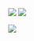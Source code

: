 ![](https://github.com/GrichinNikita2019/yandex_praktikum_da/blob/main/certificate/%D0%93%D1%80%D0%B8%D1%87%D0%B8%D0%BD_%D0%9D%D0%B8%D0%BA%D0%B8%D1%82%D0%B0_%D0%A1%D0%B5%D1%80%D0%B3%D0%B5%D0%B5%D0%B2%D0%B8%D1%87_20222DA00161_page-0001.jpg)
![](https://github.com/GrichinNikita2019/yandex_praktikum_da/blob/main/certificate/%D0%93%D1%80%D0%B8%D1%87%D0%B8%D0%BD_%D0%9D%D0%B8%D0%BA%D0%B8%D1%82%D0%B0_%D0%A1%D0%B5%D1%80%D0%B3%D0%B5%D0%B5%D0%B2%D0%B8%D1%87_20222DA00161_page-0002.jpg)

![](https://github.com/GrichinNikita2019/yandex_praktikum_da/blob/main/certificate/NikitaSergeevich_20222DA00161_page-0001.jpg)
